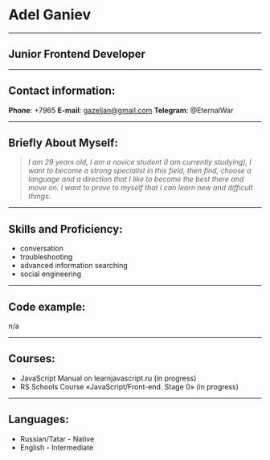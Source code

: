 # Adel Ganiev
- - -
## Junior Frontend Developer
- - -
## Contact information:
**Phone**: +7965
**E-mail**: gazeljan@gmail.com
**Telegram**: @EternalWar
- - -
## Briefly About Myself:
>*I am 29 years old, I am a novice student (I am currently studying), I want to become a strong specialist in this field, then find, choose a language and a direction that I like to become the best there and move on. I want to prove to myself that I can learn new and difficult things*.
- - -
## Skills and Proficiency:
* conversation
* troubleshooting
* advanced information searching
* social engineering
- - -
## Code example:
n/a
- - -
## Courses:
* JavaScript Manual on learnjavascript.ru (in progress)
* RS Schools Course «JavaScript/Front-end. Stage 0» (in progress)
- - -
## Languages:
* Russian/Tatar - Native
* English - Intermediate
